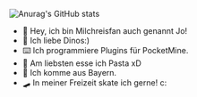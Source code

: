 ![Anurag's GitHub stats](https://github-readme-stats.vercel.app/api?username=Milchreisfan&show_icons=true&theme=dark)
- 👋 Hey, ich bin Milchreisfan auch genannt Jo!
- 🦕 Ich liebe Dinos:)
- ⌨️ Ich programmiere Plugins für PocketMine.
- 🍝 Am liebsten esse ich Pasta xD
- 📍 Ich komme aus Bayern.
- 🛹 In meiner Freizeit skate ich gerne! c:
